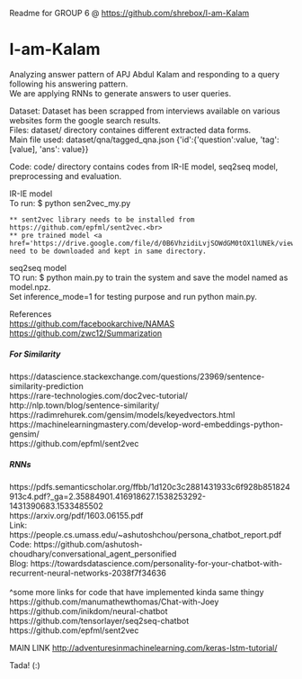 Readme for GROUP 6 @ https://github.com/shrebox/I-am-Kalam
# I-am-Kalam
Analyzing answer pattern of APJ Abdul Kalam and responding to a query following his answering pattern. <br />
We are applying RNNs to generate answers to user queries. <br/>

Dataset: Dataset has been scrapped from interviews available on various websites form the google search results.<br/>
Files: dataset/ directory containes different extracted data forms.<br/>
Main file used: dataset/qna/tagged_qna.json {'id':{'question':value, 'tag':[value], 'ans': value}}

Code: code/ directory contains codes from IR-IE model, seq2seq model, preprocessing and evaluation.

IR-IE model <br>
	To run: $ python sen2vec_my.py

	** sent2vec library needs to be installed from https://github.com/epfml/sent2vec.<br>
	** pre trained model <a href='https://drive.google.com/file/d/0B6VhzidiLvjSOWdGM0tOX1lUNEk/view'>torontobooks_unigrams.bin</a> need to be downloaded and kept in same directory.

seq2seq model <br>
	TO run: $ python main.py to train the system and save the model named as model.npz.<br>
	Set inference_mode=1 for testing purpose and run python main.py.

References <br />
https://github.com/facebookarchive/NAMAS <br />
https://github.com/zwc12/Summarization <br />
<h5>For Similarity</h5> 
https://datascience.stackexchange.com/questions/23969/sentence-similarity-prediction <br />
https://rare-technologies.com/doc2vec-tutorial/ <br />
http://nlp.town/blog/sentence-similarity/ <br />
https://radimrehurek.com/gensim/models/keyedvectors.html <br />
https://machinelearningmastery.com/develop-word-embeddings-python-gensim/ <br />
https://github.com/epfml/sent2vec <br />

<h5>RNNs</h5>
https://pdfs.semanticscholar.org/ffbb/1d120c3c2881431933c6f928b851824913c4.pdf?_ga=2.35884901.416918627.1538253292-1431390683.1533485502<br />
https://arxiv.org/pdf/1603.06155.pdf <br />
Link: https://people.cs.umass.edu/~ashutoshchou/persona_chatbot_report.pdf <br />
Code: https://github.com/ashutosh-choudhary/conversational_agent_personified<br />
Blog: https://towardsdatascience.com/personality-for-your-chatbot-with-recurrent-neural-networks-2038f7f34636<br />
<br />
^some more links for code that have implemented kinda same thingy<br />
https://github.com/manumathewthomas/Chat-with-Joey<br />
https://github.com/inikdom/neural-chatbot<br />
https://github.com/tensorlayer/seq2seq-chatbot <br>
https://github.com/epfml/sent2vec


MAIN LINK
http://adventuresinmachinelearning.com/keras-lstm-tutorial/

Tada! (:)
